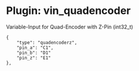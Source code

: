 # Plugin: vin_quadencoder

Variable-Input for Quad-Encoder with Z-Pin (int32_t)

```
{
    "type": "quadencoderz",
    "pin_a": "C1",
    "pin_b": "D1"
    "pin_z": "E1"
},
```
